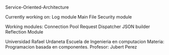 Service-Oriented-Architecture

Currently working on:
Log module
Main File
Security module

Working modules:
Connection Pool
Request Dispatcher
JSON builder
Reflection Module

Universidad Rafael Urdaneta
Escuela de Ingenieria en computacion
Materia: Programacion basada en componentes.
Profesor: Jubert Perez
